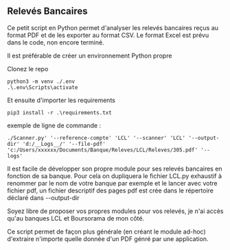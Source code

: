 ## Relevés Bancaires

Ce petit script en Python permet d'analyser les relevés bancaires reçus au format PDF et de les exporter au format CSV.
Le format Excel est prévu dans le code, non encore terminé.

Il est préférable de créer un environnement Python propre

Clonez le repo

```
python3 -m venv ./.env
.\.env\Scripts\activate
```

Et ensuite d'importer les requirements

```pip3 install -r .\requirements.txt```


exemple de ligne de commande : 

```./Scanner.py' '--reference-compte' 'LCL' '--scanner' 'LCL' '--output-dir' 'd:/__Logs__/' '--file-pdf' 'c:/Users/xxxxxx/Documents/Banque/Releves/LCL/Releves/305.pdf' '--logs'```

Il est facile de développer son propre module pour ses relevés bancaires en fonction de sa banque. Pour cela on dupliquera le fichier LCL.py exhaustif à renommer par le nom de votre banque par exemple
et le lancer avec votre fichier pdf, un fichier descriptif des pages pdf est crée dans le répertoire déclaré dans --output-dir


Soyez libre de proposer vos propres modules pour vos relevés, je n'ai accès qu'au banques LCL et Boursorama de mon côté.

Ce script permet de façon plus générale (en créant le module ad-hoc) d'extraire n'importe quelle donnée d'un PDF génré par une application.


